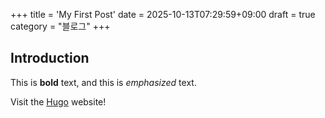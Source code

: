 +++
title = 'My First Post'
date = 2025-10-13T07:29:59+09:00
draft = true
category = "블로그"
+++
## Introduction

This is **bold** text, and this is *emphasized* text.

Visit the [Hugo](https://gohugo.io) website!